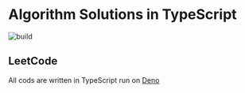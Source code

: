 # Algorithm Solutions in TypeScript
![build](https://github.com/yukisato/algorithms/workflows/LeetCode/badge.svg)

## LeetCode
All cods are written in TypeScript run on [Deno](https://deno.land)
